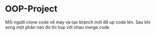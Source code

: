 # OOP-Project
Mỗi người clone code về máy và tạo branch mới để up code lên. Sau khi xong một phần nào đó thì họp với nhau merge code